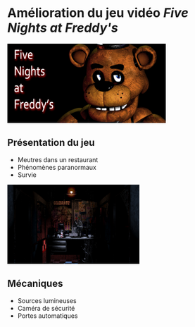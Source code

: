 # Amélioration du jeu vidéo ***Five Nights at Freddy's***
<img src="FNAF.jpg" width="360" height="180">

## Présentation du jeu
- Meutres dans un restaurant
- Phénomènes paranormaux 
- Survie

<img src="Office1.png" width="300" height="180">

## Mécaniques
- Sources lumineuses
- Caméra de sécurité
- Portes automatiques
